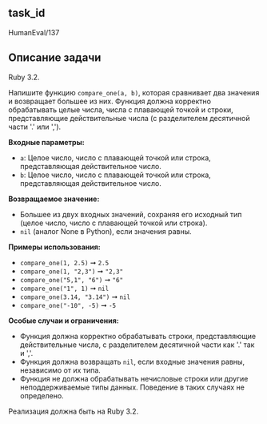 ## task_id
HumanEval/137

## Описание задачи
Ruby 3.2.

Напишите функцию `compare_one(a, b)`, которая сравнивает два значения и возвращает большее из них.  Функция должна корректно обрабатывать целые числа, числа с плавающей точкой и строки, представляющие действительные числа (с разделителем десятичной части '.' или ',').

**Входные параметры:**

* `a`:  Целое число, число с плавающей точкой или строка, представляющая действительное число.
* `b`:  Целое число, число с плавающей точкой или строка, представляющая действительное число.

**Возвращаемое значение:**

* Большее из двух входных значений, сохраняя его исходный тип (целое число, число с плавающей точкой или строка).
* `nil` (аналог None в Python), если значения равны.


**Примеры использования:**

* `compare_one(1, 2.5)`  ➞ `2.5`
* `compare_one(1, "2,3")` ➞ `"2,3"`
* `compare_one("5,1", "6")` ➞ `"6"`
* `compare_one("1", 1)` ➞ `nil`
* `compare_one(3.14, "3.14")` ➞ `nil`
* `compare_one("-10", -5)` ➞ `-5`


**Особые случаи и ограничения:**

* Функция должна корректно обрабатывать строки, представляющие действительные числа, с разделителем десятичной части как '.' так и ','.
* Функция должна возвращать `nil`, если входные значения равны, независимо от их типа.
*  Функция не должна обрабатывать нечисловые строки или другие неподдерживаемые типы данных.  Поведение в таких случаях не определено.


Реализация должна быть на Ruby 3.2.

